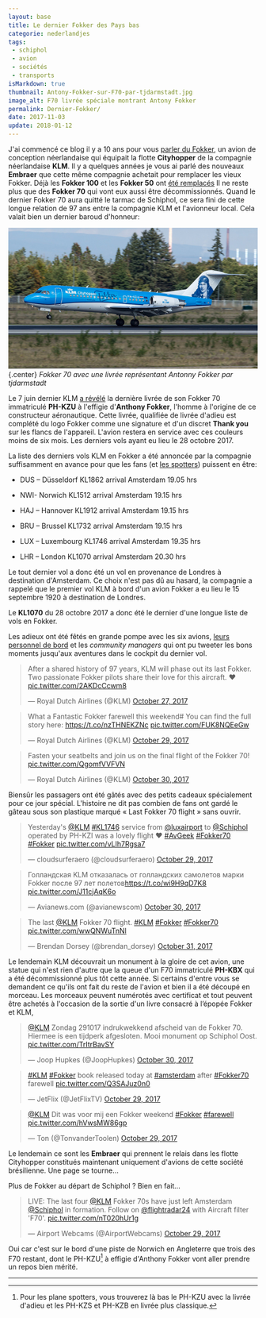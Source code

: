 ```yaml
---
layout: base
title: Le dernier Fokker des Pays bas
categorie: nederlandjes
tags: 
 - schiphol
 - avion 
 - sociétés
 - transports
isMarkdown: true
thumbnail: Antony-Fokker-sur-F70-par-tjdarmstadt.jpg
image_alt: F70 livrée spéciale montrant Antony Fokker
permalink: Dernier-Fokker/
date: 2017-11-03
update: 2018-01-12
---
```


J'ai commencé ce blog il y a 10 ans pour vous [parler du Fokker](/hier-en-fokker), un avion de conception néerlandaise qui équipait la flotte **Cityhopper** de la compagnie néerlandaise **KLM**. Il y a quelques années je vous ai parlé des nouveaux **Embraer** que cette même compagnie achetait pour remplacer les vieux Fokker. Déjà les **Fokker 100** et les **Fokker 50** ont [été remplacés](/pas-hier-pas-en-fokker) Il ne reste plus que des **Fokker 70** qui vont eux aussi être décommissionnés. Quand le dernier Fokker 70 aura quitté le tarmac de Schiphol, ce sera fini de cette longue relation de 97 ans entre la compagnie KLM et l'avionneur local. Cela valait bien un dernier baroud d'honneur:


![Fokker F70 avec livrée spéciale montrant Antony Fokker](Antony-Fokker-sur-F70-par-tjdarmstadt.jpg){.center}
*Fokker 70 avec une livrée représentant Antonny Fokker par tjdarmstadt*


Le 7 juin dernier KLM [a révélé](http://news.klm.com/portrait-of-anthony-fokker-to-adorn-fokker-70-tail/) la dernière livrée de son Fokker 70 immatriculé **PH-KZU** à l'effigie d'**Anthony Fokker**, l'homme à l'origine de ce constructeur aéronautique. Cette livrée, qualifiée de livrée d'adieu est complété du logo Fokker comme une signature et d'un discret **Thank you** sur les flancs de l'appareil. L'avion restera en service avec ces couleurs moins de six mois. Les derniers vols ayant eu lieu le 28 octobre 2017.

La liste des derniers vols KLM en Fokker a été annoncée par la compagnie suffisamment en avance pour que les fans (et [les spotters](/vliegtuigspotters)) puissent en être:
<!--excerpt-->
- DUS – Düsseldorf KL1862 arrival Amsterdam 19.05 hrs

- NWI- Norwich KL1512 arrival Amsterdam 19.15 hrs

- HAJ – Hannover KL1912 arrival Amsterdam 19.15 hrs

- BRU – Brussel KL1732 arrival Amsterdam 19.15 hrs

- LUX – Luxembourg KL1746 arrival Amsterdam 19.35 hrs

- LHR – London KL1070 arrival Amsterdam 20.30 hrs


Le tout dernier vol a donc été un vol en provenance de Londres à destination d'Amsterdam. Ce choix n'est pas dû au hasard, la compagnie a rappelé que le premier vol KLM à bord d'un avion Fokker a eu lieu le 15 septembre 1920 à destination de Londres. 

Le **KL1070** du 28 octobre 2017 a donc été le dernier d'une longue liste de vols en Fokker. 

Les adieux ont été fêtés en grande pompe avec les six avions, [leurs personnel de bord](https://blog.klm.com/our-fokkers-a-fleet-full-of-memories/) et les *community managers* qui ont pu tweeter les bons moments jusqu'aux aventures dans le cockpit du dernier vol.

<!-- HTML -->
<div class="flex flex-col items-center">
<blockquote class="twitter-tweet" data-lang="en"><p lang="en" dir="ltr">After a shared history of 97 years, KLM will phase out its last Fokker. Two passionate Fokker pilots share their love for this aircraft. ♥ <a href="https://t.co/2AKDcCcwm8">pic.twitter.com/2AKDcCcwm8</a></p>&mdash; Royal Dutch Airlines (@KLM) <a href="https://twitter.com/KLM/status/923831217996386304?ref_src=twsrc%5Etfw">October 27, 2017</a></blockquote>
<script async src="https://platform.twitter.com/widgets.js" charset="utf-8"></script>
</div>

<div class="flex flex-col items-center">
<blockquote class="twitter-tweet" data-lang="en"><p lang="en" dir="ltr">What a Fantastic Fokker farewell this weekend# You can find the full story here: <a href="https://t.co/nzTHNEKZNc">https://t.co/nzTHNEKZNc</a> <a href="https://t.co/FUK8NQEeGw">pic.twitter.com/FUK8NQEeGw</a></p>&mdash; Royal Dutch Airlines (@KLM) <a href="https://twitter.com/KLM/status/924688978112106499?ref_src=twsrc%5Etfw">October 29, 2017</a></blockquote>
<script async src="https://platform.twitter.com/widgets.js" charset="utf-8"></script>
</div>

<div class="flex flex-col items-center">
<blockquote class="twitter-tweet" data-lang="en"><p lang="en" dir="ltr">Fasten your seatbelts and join us on the final flight of the Fokker 70! <a href="https://t.co/QgomfVVFVN">pic.twitter.com/QgomfVVFVN</a></p>&mdash; Royal Dutch Airlines (@KLM) <a href="https://twitter.com/KLM/status/925010910502060032?ref_src=twsrc%5Etfw">October 30, 2017</a></blockquote>
<script async src="https://platform.twitter.com/widgets.js" charset="utf-8"></script>
</div>
<!-- / HTML -->

Biensûr les passagers ont été gâtés avec des petits cadeaux spécialement pour ce jour spécial. L'histoire ne dit pas combien de fans ont gardé le gâteau sous son plastique marqué « Last Fokker 70 flight » sans ouvrir.

<!-- HTML -->
<div class="flex flex-col items-center">
<blockquote class="twitter-tweet" data-lang="en"><p lang="en" dir="ltr">Yesterday&#39;s <a href="https://twitter.com/KLM?ref_src=twsrc%5Etfw">@KLM</a> <a href="https://twitter.com/hashtag/KL1746?src=hash&amp;ref_src=twsrc%5Etfw">#KL1746</a> service from <a href="https://twitter.com/luxairport?ref_src=twsrc%5Etfw">@luxairport</a> to <a href="https://twitter.com/Schiphol?ref_src=twsrc%5Etfw">@Schiphol</a> operated by PH-KZI was a lovely flight ♥ <a href="https://twitter.com/hashtag/AvGeek?src=hash&amp;ref_src=twsrc%5Etfw">#AvGeek</a> <a href="https://twitter.com/hashtag/Fokker70?src=hash&amp;ref_src=twsrc%5Etfw">#Fokker70</a> <a href="https://twitter.com/hashtag/Fokker?src=hash&amp;ref_src=twsrc%5Etfw">#Fokker</a> <a href="https://t.co/vLIh7Rgsa7">pic.twitter.com/vLIh7Rgsa7</a></p>&mdash; cloudsurferaero (@cloudsurferaero) <a href="https://twitter.com/cloudsurferaero/status/924558245255090177?ref_src=twsrc%5Etfw">October 29, 2017</a></blockquote>
<script async src="https://platform.twitter.com/widgets.js" charset="utf-8"></script>
</div>
<!-- / HTML -->
<!-- HTML -->
<div class="flex flex-col items-center">
<blockquote class="twitter-tweet" data-lang="en"><p lang="ru" dir="ltr">Голландская KLM отказалась от голландских самолетов марки Fokker после 97 лет полетов<a href="https://t.co/wi9H9qD7K8">https://t.co/wi9H9qD7K8</a> <a href="https://t.co/J11cjAqK6o">pic.twitter.com/J11cjAqK6o</a></p>&mdash; Avianews.com (@avianewscom) <a href="https://twitter.com/avianewscom/status/925062138770665473?ref_src=twsrc%5Etfw">October 30, 2017</a></blockquote>
<script async src="https://platform.twitter.com/widgets.js" charset="utf-8"></script>
</div>
<div class="flex flex-col items-center">
<blockquote class="twitter-tweet" data-lang="en"><p lang="da" dir="ltr">The last <a href="https://twitter.com/KLM?ref_src=twsrc%5Etfw">@KLM</a> Fokker 70 flight. <a href="https://twitter.com/hashtag/KLM?src=hash&amp;ref_src=twsrc%5Etfw">#KLM</a> <a href="https://twitter.com/hashtag/Fokker?src=hash&amp;ref_src=twsrc%5Etfw">#Fokker</a> <a href="https://twitter.com/hashtag/Fokker70?src=hash&amp;ref_src=twsrc%5Etfw">#Fokker70</a> <a href="https://t.co/wwQNWuTnNl">pic.twitter.com/wwQNWuTnNl</a></p>&mdash; Brendan Dorsey (@brendan_dorsey) <a href="https://twitter.com/brendan_dorsey/status/925420177830940672?ref_src=twsrc%5Etfw">October 31, 2017</a></blockquote>
<script async src="https://platform.twitter.com/widgets.js" charset="utf-8"></script>
</div>
<!-- / HTML -->

Le lendemain KLM découvrait un monument à la gloire de cet avion, une statue qui n'est rien d'autre que la queue d'un F70 immatriculé **PH-KBX** qui a été décommissionné plus tôt cette année. Si certains d'entre vous se demandent ce qu'ils ont fait du reste de l'avion et bien il a été découpé en morceau. Les morceaux peuvent numérotés avec certificat et tout peuvent être  achetés à l'occasion de la sortie d'un livre consacré à l’épopée Fokker et KLM,

<!-- HTML -->
<div class="flex flex-col items-center">
<blockquote class="twitter-tweet" data-lang="en"><p lang="nl" dir="ltr"><a href="https://twitter.com/KLM?ref_src=twsrc%5Etfw">@KLM</a> Zondag 291017 indrukwekkend afscheid van de Fokker 70. Hiermee is een tijdperk afgesloten. Mooi monument op Schiphol Oost. <a href="https://t.co/TrItrBavSY">pic.twitter.com/TrItrBavSY</a></p>&mdash; Joop Hupkes (@JoopHupkes) <a href="https://twitter.com/JoopHupkes/status/925114569785331712?ref_src=twsrc%5Etfw">October 30, 2017</a></blockquote>
<script async src="https://platform.twitter.com/widgets.js" charset="utf-8"></script>

</div>
<div class="flex flex-col items-center">
<blockquote class="twitter-tweet" data-lang="en"><p lang="en" dir="ltr"><a href="https://twitter.com/hashtag/KLM?src=hash&amp;ref_src=twsrc%5Etfw">#KLM</a> <a href="https://twitter.com/hashtag/Fokker?src=hash&amp;ref_src=twsrc%5Etfw">#Fokker</a> book released today at <a href="https://twitter.com/hashtag/amsterdam?src=hash&amp;ref_src=twsrc%5Etfw">#amsterdam</a> after <a href="https://twitter.com/hashtag/Fokker70?src=hash&amp;ref_src=twsrc%5Etfw">#Fokker70</a> farewell <a href="https://t.co/Q3SAJuz0n0">pic.twitter.com/Q3SAJuz0n0</a></p>&mdash; JetFlix (@JetFlixTV) <a href="https://twitter.com/JetFlixTV/status/924599424357191681?ref_src=twsrc%5Etfw">October 29, 2017</a></blockquote>
<script async src="https://platform.twitter.com/widgets.js" charset="utf-8"></script>

<blockquote class="twitter-tweet" data-lang="en"><p lang="nl" dir="ltr"><a href="https://twitter.com/KLM?ref_src=twsrc%5Etfw">@KLM</a> Dit was voor mij een Fokker weekend <a href="https://twitter.com/hashtag/Fokker?src=hash&amp;ref_src=twsrc%5Etfw">#Fokker</a> <a href="https://twitter.com/hashtag/farewell?src=hash&amp;ref_src=twsrc%5Etfw">#farewell</a> <a href="https://t.co/hVwsMW86gp">pic.twitter.com/hVwsMW86gp</a></p>&mdash; Ton (@TonvanderToolen) <a href="https://twitter.com/TonvanderToolen/status/924693179865096193?ref_src=twsrc%5Etfw">October 29, 2017</a></blockquote>
<script async src="https://platform.twitter.com/widgets.js" charset="utf-8"></script>

</div>
<!-- / HTML -->

Le lendemain ce sont les **Embraer** qui prennent le relais dans les flotte Cityhopper constitués maintenant uniquement d'avions de cette société brésilienne. Une page se tourne…

Plus de Fokker au départ de Schiphol ? Bien en fait…
<!-- HTML -->
<div class="flex flex-col items-center">
<blockquote class="twitter-tweet" data-lang="en"><p lang="en" dir="ltr">LIVE: The last four <a href="https://twitter.com/KLM?ref_src=twsrc%5Etfw">@KLM</a> Fokker 70s have just left Amsterdam <a href="https://twitter.com/Schiphol?ref_src=twsrc%5Etfw">@Schiphol</a> in formation. Follow on <a href="https://twitter.com/flightradar24?ref_src=twsrc%5Etfw">@flightradar24</a> with Aircraft filter &#39;F70&#39;. <a href="https://t.co/nT020hUr1g">pic.twitter.com/nT020hUr1g</a></p>&mdash; Airport Webcams (@AirportWebcams) <a href="https://twitter.com/AirportWebcams/status/924577074488193025?ref_src=twsrc%5Etfw">October 29, 2017</a></blockquote>
<script async src="https://platform.twitter.com/widgets.js" charset="utf-8"></script>
</div>
<!-- / HTML -->

Oui car c'est sur le bord d'une piste de Norwich en Angleterre que trois des F70 restant, dont le PH-KZU[^1] à effigie d'Anthony Fokker vont aller prendre un repos bien mérité.

---
[^1]: Pour les plane spotters, vous trouverez là bas le PH-KZU avec la livrée d'adieu et les PH-KZS et PH-KZB en livrée plus classique.
<!-- post notes:
https://worldairlinenews.com/2017/09/14/klm-announces-the-last-fokker-70-flights/ 

https://commons.wikimedia.org/wiki/Category:Anthony_Fokker 
https://commons.wikimedia.org/wiki/File:KLM_CityHopper_F-28-4000_PH-CHF_at_LHR_(23450245914).jpg 
https://www.flickr.com/search/?text=ANTHONY%20FOKKER%20KLM&license=2%2C3%2C4%2C5%2C6%2C9 
et l'avion du gov
https://www.flickr.com/photos/108177986@N05/33438488911/ 
https://blog.klm.com/insta-inspiration-october-celebrate-good-times/?WT.mc_id=C_WW_SocialCampaign_Twitter_Editorial_BlogInstagram_blog_null 
www.flightglobal.com/news/articles/pictures-retirement-of-klm-fokker-ends-era-that-be-442696/ 
http://aviationforall.proboards.com/thread/9497/klm-fokker-come-norwich-retirement?page=1
--->
